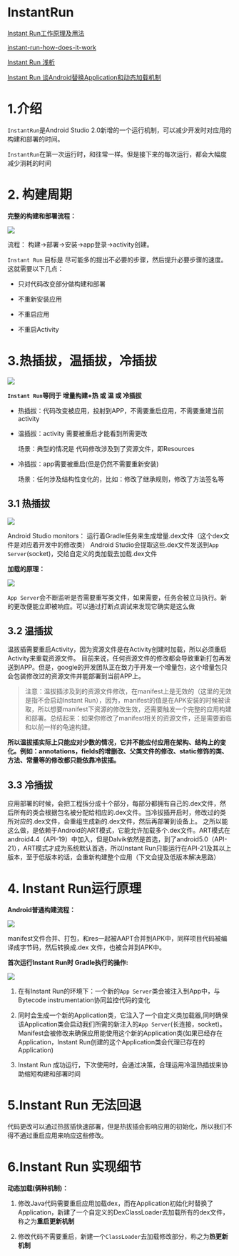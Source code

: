 # InstantRun
[Instant Run工作原理及用法](https://www.jianshu.com/p/2e23ba9ff14b)

[instant-run-how-does-it-work](https://medium.com/google-developers/instant-run-how-does-it-work-294a1633367f)

[Instant Run 浅析](http://jiajixin.cn/2015/11/25/instant-run/)

[Instant Run 谈Android替换Application和动态加载机制](http://w4lle.com/2016/05/02/%E4%BB%8EInstant%20run%E8%B0%88Android%E6%9B%BF%E6%8D%A2Application%E5%92%8C%E5%8A%A8%E6%80%81%E5%8A%A0%E8%BD%BD%E6%9C%BA%E5%88%B6/)




# 1.介绍

`InstantRun`是Android Studio 2.0新增的一个运行机制，可以减少开发时对应用的构建和部署的时间。

`InstantRun`在第一次运行时，和往常一样。但是接下来的每次运行，都会大幅度减少消耗的时间


# 2. 构建周期

**完整的构建和部署流程：**

![](https://upload-images.jianshu.io/upload_images/1313748-36d4c846f79411a8.png?imageMogr2/auto-orient/strip%7CimageView2/2/w/691)

流程： 构建->部署->安装->app登录->activity创建。

`Instant Run` 目标是 尽可能多的提出不必要的步骤，然后提升必要步骤的速度。 这就需要以下几点：

- 只对代码改变部分做构建和部署

- 不重新安装应用

- 不重启应用

- 不重启Activity


# 3.热插拔，温插拔，冷插拔

![](https://upload-images.jianshu.io/upload_images/1313748-ca1496925395d633.png?imageMogr2/auto-orient/strip%7CimageView2/2/w/700)

**`Instant Run`等同于 增量构建+热 或 温 或 冷插拔**

- 热插拔：代码改变被应用，投射到APP，不需要重启应用，不需要重建当前activity

- 温插拔：activity 需要被重启才能看到所需更改

	场景：典型的情况是 代码修改涉及到了资源文件，即Resources

- 冷插拔：app需要被重启(但是仍然不需要重新安装)

	场景：任何涉及结构性变化的，比如：修改了继承规则，修改了方法签名等

## 3.1 热插拔

![](https://upload-images.jianshu.io/upload_images/1313748-e7c0b89defecdc1e.png?imageMogr2/auto-orient/strip%7CimageView2/2/w/417)

Android Studio monitors： 运行着Gradle任务来生成增量.dex文件（这个dex文件是对应着开发中的修改类） Android Studio会提取这些.dex文件发送到`App Server`(socket)，交给自定义的类加载去加载.dex文件

**加载的原理：**

![](https://upload-images.jianshu.io/upload_images/1313748-932358d7cce43515.png?imageMogr2/auto-orient/strip%7CimageView2/2/w/404)

`App Server`会不断监听是否需要重写类文件，如果需要，任务会被立马执行。新的更改便能立即被响应。可以通过打断点调试来发现它确实是这么做


## 3.2 温插拔

温拔插需要重启Activity，因为资源文件是在Activity创建时加载，所以必须重启Activity来重载资源文件。
目前来说，任何资源文件的修改都会导致重新打包再发送到APP。但是，google的开发团队正在致力于开发一个增量包，这个增量包只会包装修改过的资源文件并能部署到当前APP上。

> 注意：温拔插涉及到的资源文件修改，在manifest上是无效的（这里的无效是指不会启动Instant Run），因为，manifest的值是在APK安装的时候被读取，所以想要manifest下资源的修改生效，还需要触发一个完整的应用构建和部署。总结起来：如果你修改了manifest相关的资源文件，还是需要面临和以前一样的龟速构建。

**所以温拔插实际上只能应对少数的情况，它并不能应付应用在架构、结构上的变化。例如：annotations，fields的增删改、父类文件的修改、static修饰的类、方法、常量等的修改都只能依靠冷拔插。**


## 3.3 冷插拔

应用部署的时候，会把工程拆分成十个部分，每部分都拥有自己的.dex文件，然后所有的类会根据包名被分配给相应的.dex文件。当冷拔插开启时，修改过的类所对应的.dex文件，会重组生成新的.dex文件，然后再部署到设备上。
之所以能这么做，是依赖于Android的ART模式，它能允许加载多个.dex文件。ART模式在android4.4（API-19）中加入，但是Dalvik依然是首选，到了android5.0（API-21），ART模式才成为系统默认首选，所以Instant Run只能运行在API-21及其以上版本，至于低版本的话，会重新构建整个应用（下文会提及低版本解决思路）


# 4. Instant Run运行原理
**Android普通构建流程：**

![](https://upload-images.jianshu.io/upload_images/1313748-64826a1e2847e169.png?imageMogr2/auto-orient/strip%7CimageView2/2/w/699)

manifest文件合并、打包，和res一起被AAPT合并到APK中，同样项目代码被编译成字节码，然后转换成.dex 文件，也被合并到APK中。


**首次运行Instant Run时 Gradle执行的操作:**

![](https://upload-images.jianshu.io/upload_images/1313748-b77963070354a0b7.png?imageMogr2/auto-orient/strip%7CimageView2/2/w/696)

1. 在有Instant Run的环境下：一个新的`App Server`类会被注入到App中，与Bytecode instrumentation协同监控代码的变化

2. 同时会生成一个新的Application类，它注入了一个自定义类加载器,同时确保该Application类会启动我们所需的新注入的`App Server`(长连接，socket)。Manifest会被修改来确保应用能使用这个新的Application类(如果已经存在Application，Instant Run创建的这个Application类会代理已存在的Application)

3. Instant Run 成功运行，下次使用时，会通过决策，合理运用冷温热插拔来协助缩短构建和部署时间


# 5.Instant Run 无法回退

代码更改可以通过热拔插快速部署，但是热拔插会影响应用的初始化，所以我们不得不通过重启应用来响应这些修改。



# 6.Instant Run 实现细节

**动态加载(俩种机制)：**

1. 修改Java代码需要重启应用加载dex，而在Application初始化时替换了Application，新建了一个自定义的DexClassLoader去加载所有的dex文件，称之为**重启更新机制**

2. 修改代码不需要重启，新建一个`ClassLoader`去加载修改部分，称之为**热更新机制**